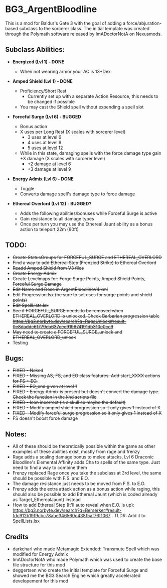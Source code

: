 # BG3_ArgentBloodline
This is a mod for Baldur's Gate 3 with the goal of adding a force/abjuration-based subclass to the sorcerer class. The initial template was created through the Polymath software released by ImADoctorNotA on Nexusmods.

## Subclass Abilities:

* **Energized (Lvl 1) - DONE**
  - When not wearing armor your AC is 13+Dex
 * **Amped Shield (Lvl 1) - DONE**
  	- Proficiency/Short Rest
   		- Currently set up with a separate Action Resource, this needs to be changed if possible
  	- You may cast the Shield spell without expending a spell slot

* **Forceful Surge (Lvl 6) - BUGGED**
  	-	Bonus action
  	-	X uses per Long Rest (X scales with sorcerer level)
  		-	3 uses at level 6
  	 	- 	4 uses at level 9
  	  	- 	5 uses at level 12	 
  	-	While in this state, damaging spells with the force damage type gain +X damage (X scales with sorcerer level)
  		-	+2 damage at level 6
  	 	-	+3 damage at level 9	

* **Energy Admix (Lvl 6) - DONE**
	- Toggle
	- Converts damage spell's damage type to force damage

* **Ethereal Overlord (Lvl 12) - BUGGED?**
	- Adds the following abilities/bonuses while Forceful Surge is active
 	- Gain resistance to all damage types
 	- Once per turn you may use the Ethereal Jaunt ability as a bonus action to teleport 22m (60ft)

## TODO:
* ~~Create StatusGroups for FORCEFUL_SURGE and ETHEREAL_OVERLORD~~
* ~~Find a way to add Ethereal Step (Frenzied Strike) to Ethereal Overlord~~
* ~~Readd Amped Shield from V3 files~~
* ~~Create Energy Admix~~
* ~~Create Levelmaps for: Forge Surge Points, Amped Shield Points, Forceful Surge Damage~~
* ~~Edit Name and Desc in ArgentBloodlineV4.xml~~
* ~~Edit Progression.lsx (be sure to set uses for surge points and shield points)~~
* ~~Edit SpellLists.lsx~~
* ~~See if FORCEFUL_SURGE needs to be removed when ETHEREAL_OVERLORD is unlocked. Check Barbarian progression table https://bg3.norbyte.dev/search?q=RageUnlock#result-0e8daddc6f779cb637cee919674191db310e0cc9~~
* ~~May need to create a FORCEFUL_SURGE_unlock and ETHEREAL_OVERLORD_unlock~~
* Testing

## Bugs:
* ~~FIXED - Naked~~
* ~~FIXED - Missing AS, FS, and EO class features. Add start_XXXX actions for FS + EO.~~
* ~~FIXED - EO_end given at level 1~~
* ~~FIXED - Energy Admix is present but doesn't convert the damage type. Check the function in the khd scripts file~~
* ~~FIXED - Icon incorrect (is a skull so maybe the default)~~
* ~~FIXED - Modify amped shield progression so it only gives 1 instead of X~~
* ~~FIXED - Modify forceful surge progression so it only gives 1 instead of X~~
* FS doesn't boost force damage

## Notes: 
* All of these should be theoretically possible within the game as other examples of these abilities exist, mostly from rage and frenzy
* Rage adds a scaling damage bonus to melee attacks, Lvl 6 Draconic Bloodline's Elemental Affinity adds Cha to spells of the same type. Just need to find a way to combine them
* Frenzy replaced Rage once you take the subclass at 3rd level, the same should be possible with F.S. and E.O.
* The damage resistance just needs to be moved from F.S. to E.O.
* Frenzy adds the extra attack action as a bonus action while raging, this should also be possible to add Ethereal Jaunt (which is coded already as Target_EtherealJaunt) instead
* How to add Ethereal Step (It'll auto reveal when E.O. is up): https://bg3.norbyte.dev/search?q=Berserker#result-fdc912b19f9cbc78abe346560c438f5af76f1067 . TLDR: Add it to SpellLists.lsx

## Credits
* darkcharl who made Metamagic Extended: Transmute Spell which was modified for Energy Admix
* ImADoctorNotA who made Polymath which was used to create the base file structure for this mod
* deggertsen who create the initial template for Forceful Surge and showed me the BG3 Search Engine which greatly accelerated developement for this mod
